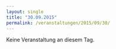 ```yaml
---
layout: single
title: "30.09.2015"
permalink: /veranstaltungen/2015/09/30/
---
```


Keine Veranstaltung an diesem Tag.
